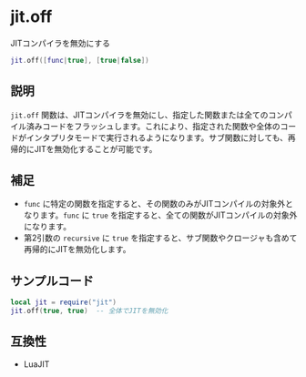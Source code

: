 # jit.off

JITコンパイラを無効にする

```lua
jit.off([func|true], [true|false])
```

## 説明

`jit.off` 関数は、JITコンパイラを無効にし、指定した関数または全てのコンパイル済みコードをフラッシュします。これにより、指定された関数や全体のコードがインタプリタモードで実行されるようになります。サブ関数に対しても、再帰的にJITを無効化することが可能です。

## 補足

- `func` に特定の関数を指定すると、その関数のみがJITコンパイルの対象外となります。`func` に `true` を指定すると、全ての関数がJITコンパイルの対象外になります。
- 第2引数の `recursive` に `true` を指定すると、サブ関数やクロージャも含めて再帰的にJITを無効化します。

## サンプルコード

```lua
local jit = require("jit")
jit.off(true, true)  -- 全体でJITを無効化
```

## 互換性

- LuaJIT